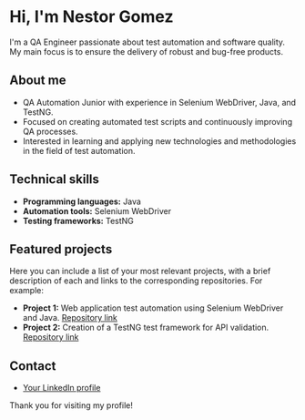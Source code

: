 # Hi, I'm Nestor Gomez

I'm a QA Engineer passionate about test automation and software quality. My main focus is to ensure the delivery of robust and bug-free products.

## About me

* QA Automation Junior with experience in Selenium WebDriver, Java, and TestNG.
* Focused on creating automated test scripts and continuously improving QA processes.
* Interested in learning and applying new technologies and methodologies in the field of test automation.

## Technical skills

* **Programming languages:** Java
* **Automation tools:** Selenium WebDriver
* **Testing frameworks:** TestNG

## Featured projects

Here you can include a list of your most relevant projects, with a brief description of each and links to the corresponding repositories. For example:

* **Project 1:** Web application test automation using Selenium WebDriver and Java. [Repository link](https://github.com/nestorgomezb/RepoAutomation)
* **Project 2:** Creation of a TestNG test framework for API validation. [Repository link](REPOSITORY_URL)

## Contact

* [Your LinkedIn profile](https://www.linkedin.com/in/nestorgomezb/)

Thank you for visiting my profile!
